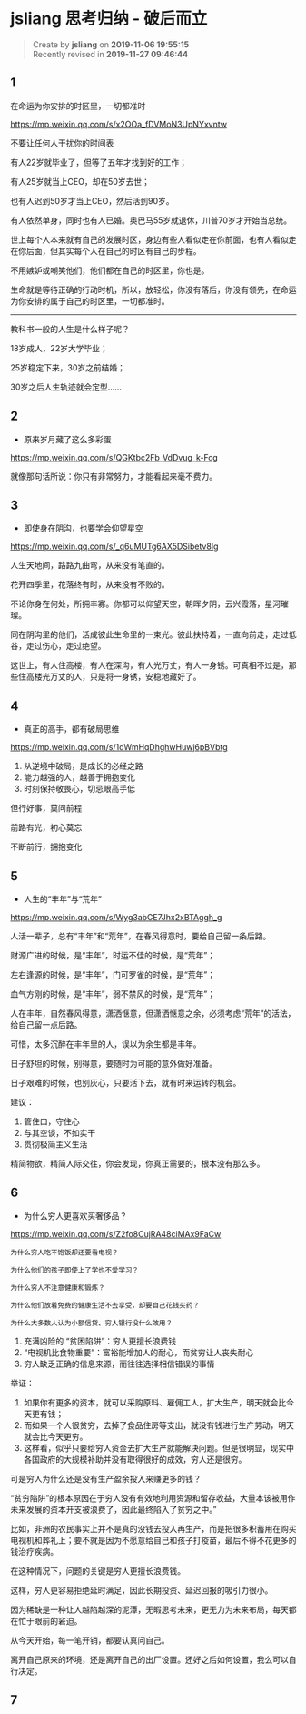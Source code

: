 jsliang 思考归纳 - 破后而立
===

> Create by **jsliang** on **2019-11-06 19:55:15**  
> Recently revised in **2019-11-27 09:46:44**

## 1

在命运为你安排的时区里，一切都准时

https://mp.weixin.qq.com/s/x2OOa_fDVMoN3UpNYxvntw

不要让任何人干扰你的时间表

有人22岁就毕业了，但等了五年才找到好的工作；

有人25岁就当上CEO，却在50岁去世；

也有人迟到50岁才当上CEO，然后活到90岁。

有人依然单身，同时也有人已婚。奥巴马55岁就退休，川普70岁才开始当总统。

世上每个人本来就有自己的发展时区，身边有些人看似走在你前面，也有人看似走在你后面，但其实每个人在自己的时区有自己的步程。

不用嫉妒或嘲笑他们，他们都在自己的时区里，你也是。

生命就是等待正确的行动时机，所以，放轻松，你没有落后，你没有领先，在命运为你安排的属于自己的时区里，一切都准时。

---

教科书一般的人生是什么样子呢？

18岁成人，22岁大学毕业；

25岁稳定下来，30岁之前结婚；

30岁之后人生轨迹就会定型……

## 2

* 原来岁月藏了这么多彩蛋

https://mp.weixin.qq.com/s/QGKtbc2Fb_VdDvug_k-Fcg

就像那句话所说：你只有非常努力，才能看起来毫不费力。

## 3

* 即使身在阴沟，也要学会仰望星空

https://mp.weixin.qq.com/s/_q6uMUTg6AX5DSibetv8Ig

人生天地间，路路九曲弯，从来没有笔直的。

花开四季里，花落终有时，从来没有不败的。

不论你身在何处，所拥丰寡。你都可以仰望天空，朝晖夕阴，云兴霞落，星河璀璨。

同在阴沟里的他们，活成彼此生命里的一束光。彼此扶持着，一直向前走，走过低谷，走过伤心，走过绝望。

这世上，有人住高楼，有人在深沟，有人光万丈，有人一身锈。可真相不过是，那些住高楼光万丈的人，只是将一身锈，安稳地藏好了。

## 4

* 真正的高手，都有破局思维

https://mp.weixin.qq.com/s/1dWmHqDhghwHuwj6pBVbtg

1. 从逆境中破局，是成长的必经之路
2. 能力越强的人，越善于拥抱变化
3. 时刻保持敬畏心，切忌眼高手低

但行好事，莫问前程

前路有光，初心莫忘

不断前行，拥抱变化

## 5

* 人生的“丰年”与“荒年”

https://mp.weixin.qq.com/s/Wyg3abCE7Jhx2xBTAggh_g

人活一辈子，总有“丰年”和“荒年”，在春风得意时，要给自己留一条后路。

财源广进的时候，是“丰年”，时运不佳的时候，是“荒年”；

左右逢源的时候，是“丰年”，门可罗雀的时候，是“荒年”；

血气方刚的时候，是“丰年”，弱不禁风的时候，是“荒年”；

人在丰年，自然春风得意，潇洒惬意，但潇洒惬意之余，必须考虑“荒年”的活法，给自己留一点后路。

可惜，太多沉醉在丰年里的人，误以为余生都是丰年。

日子舒坦的时候，别得意，要随时为可能的意外做好准备。

日子艰难的时候，也别灰心，只要活下去，就有时来运转的机会。

建议：

1. 管住口，守住心
2. 与其空谈，不如实干
3. 贯彻极简主义生活

精简物欲，精简人际交往，你会发现，你真正需要的，根本没有那么多。

## 6

* 为什么穷人更喜欢买奢侈品？

https://mp.weixin.qq.com/s/Z2fo8CujRA48ciMAx9FaCw

```
为什么穷人吃不饱饭却还要看电视？

为什么他们的孩子即使上了学也不爱学习？

为什么穷人不注意健康和锻炼？

为什么他们放着免费的健康生活不去享受，却要自己花钱买药？

为什么大多数人认为小额信贷、穷人银行没什么效用？
```

1. 充满凶险的 “贫困陷阱”：穷人更擅长浪费钱
2. “电视机比食物重要”：富裕能增加人的耐心，而贫穷让人丧失耐心
3. 穷人缺乏正确的信息来源，而往往选择相信错误的事情

举证：

1. 如果你有更多的资本，就可以采购原料、雇佣工人，扩大生产，明天就会比今天更有钱；
2. 而如果一个人很贫穷，去掉了食品住房等支出，就没有钱进行生产劳动，明天就会比今天更穷。
3. 这样看，似乎只要给穷人资金去扩大生产就能解决问题。但是很明显，现实中各国政府的大规模补助并没有取得很好的成效，穷人还是很穷。

可是穷人为什么还是没有生产盈余投入来赚更多的钱？

“贫穷陷阱”的根本原因在于穷人没有有效地利用资源和留存收益，大量本该被用作未来发展的资本开支被浪费了，因此最终陷入了贫穷之中。”

比如，非洲的农民事实上并不是真的没钱去投入再生产，而是把很多积蓄用在购买电视机和葬礼上；要不就是因为不愿意给自己和孩子打疫苗，最后不得不花更多的钱治疗疾病。

在这种情况下，问题的关键是穷人更擅长浪费钱。

这样，穷人更容易拒绝延时满足，因此长期投资、延迟回报的吸引力很小。

因为稀缺是一种让人越陷越深的泥潭，无暇思考未来，更无力为未来布局，每天都在忙于眼前的窘迫。

从今天开始，每一笔开销，都要认真问自己。

离开自己原来的环境，还是离开自己的出厂设置。还好之后如何设置，我么可以自行决定。

## 7